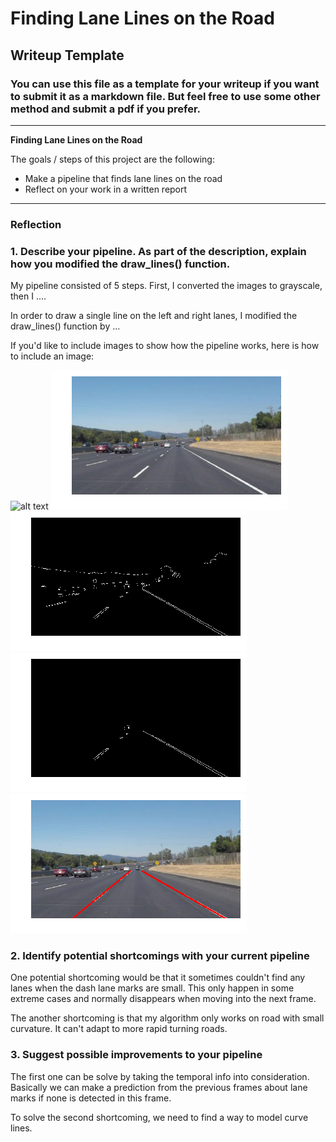 # **Finding Lane Lines on the Road**

## Writeup Template

### You can use this file as a template for your writeup if you want to submit it as a markdown file. But feel free to use some other method and submit a pdf if you prefer.

---

**Finding Lane Lines on the Road**

The goals / steps of this project are the following:
* Make a pipeline that finds lane lines on the road
* Reflect on your work in a written report


[//]: # (Image References)

[image1]: ./examples/grayscale.jpg "Grayscale"
[image2]: ./test_images_output/blur.png "Blur"
[image3]: ./test_images_output/edge.png "Edge"
[image4]: ./test_images_output/cropped.png "Cropped"
[image5]: ./test_images_output/hough.png "Hough"


---

### Reflection

### 1. Describe your pipeline. As part of the description, explain how you modified the draw_lines() function.

My pipeline consisted of 5 steps. First, I converted the images to grayscale, then I ....

In order to draw a single line on the left and right lanes, I modified the draw_lines() function by ...

If you'd like to include images to show how the pipeline works, here is how to include an image:

![alt text][image1]
![alt text][image2]
![alt text][image3]
![alt text][image4]
![alt text][image5]


### 2. Identify potential shortcomings with your current pipeline


One potential shortcoming would be that it sometimes couldn't find any lanes when the dash lane marks are small. This only happen in some extreme cases and normally disappears when moving into the next frame. 

The another shortcoming is that my algorithm only works on road with small curvature. It can't adapt to more rapid turning roads.


### 3. Suggest possible improvements to your pipeline

The first one can be solve by taking the temporal info into consideration. Basically we can make a prediction from the previous frames about lane marks if none is detected in this frame.

To solve the second shortcoming, we need to find a way to model curve lines.
